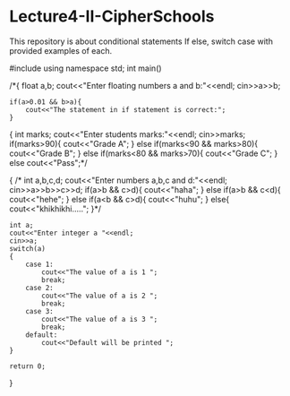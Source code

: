 # Lecture4-II-CipherSchools
This repository is about conditional statements If else, switch case with provided examples of each.


#include<iostream>
using namespace std;
int main()

   /*{
	float a,b;
	cout<<"Enter floating numbers a and b:"<<endl;
	cin>>a>>b;
	
	if(a>0.01 && b>a){
		cout<<"The statement in if statement is correct:";
	}



   {
	int marks;
	cout<<"Enter students marks:"<<endl;
	cin>>marks;
	if(marks>90){
		cout<<"Grade A";
	}
	else if(marks<90 && marks>80){
		cout<<"Grade B";
	}
	else if(marks<80 && marks>70){
		cout<<"Grade C";
	}
	else 
		cout<<"Pass";*/
		
		
	
{
/*	int a,b,c,d;
	cout<<"Enter numbers a,b,c and d:"<<endl;
	cin>>a>>b>>c>>d;
	if(a>b && c>d){
		cout<<"haha";
	}
	else if(a>b && c<d){
		cout<<"hehe";
	}
	else if(a<b && c>d){
		cout<<"huhu";
	}
	else{
		cout<<"khikhikhi.....";
	}*/
	
	
	
	int a;
	cout<<"Enter integer a "<<endl;
	cin>>a;
	switch(a)
	{
		case 1:
			cout<<"The value of a is 1 ";
		    break;
		case 2:
			cout<<"The value of a is 2 ";
			break;
		case 3:
			cout<<"The value of a is 3 ";
			break;
		default:
			cout<<"Default will be printed ";
	}
	
	return 0;
}
